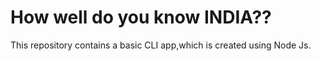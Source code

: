 # How well do you know INDIA??
This repository contains a basic CLI app,which is created using Node Js.
